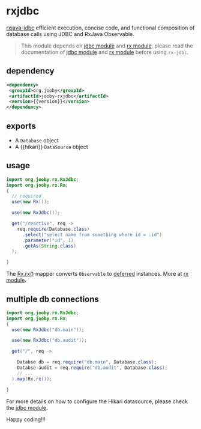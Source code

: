 # rxjdbc

<a href="https://github.com/davidmoten/rxjava-jdbc">rxjava-jdbc</a> efficient execution, concise code, and functional composition of database calls using JDBC and RxJava Observable.


> This module depends on [jdbc module](/doc/jdbc) and [rx module](/doc/rxjava), please read the documentation of [jdbc module](/doc/jdbc) and [rx module](/doc/rxjava) before using ```rx-jdbc```.

## dependency

```xml
<dependency>
 <groupId>org.jooby</groupId>
 <artifactId>jooby-rxjdbc</artifactId>
 <version>{{version}}</version>
</dependency>
```

## exports

* A ```Database``` object 
* A {{hikari}} ```DataSource``` object 

## usage

```java
import org.jooby.rx.RxJdbc;
import org.jooby.rx.Rx;
{
  // required
  use(new Rx());

  use(new RxJdbc());

  get("/reactive", req ->
    req.require(Database.class)
      .select("select name from something where id = :id")
      .parameter("id", 1)
      .getAs(String.class)
  );

}
```

The [Rx.rx()]({{defdocs}}/rx/Rx.html#rx--) mapper converts ```Observable``` to [deferred]({{defdocs}}/Deferred.html) instances. More at [rx module](/doc/rxjava).

## multiple db connections

```java
import org.jooby.rx.RxJdbc;
import org.jooby.rx.Rx;
{
  use(new RxJdbc("db.main"));

  use(new RxJdbc("db.audit"));

  get("/", req ->

    Databse db = req.require("db.main", Database.class);
    Databse audit = req.require("db.audit", Database.class);
    // ...
  ).map(Rx.rx());

}
```

For more details on how to configure the Hikari datasource, please check the [jdbc module](/doc/jdbc).

Happy coding!!!
